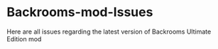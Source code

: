 # Backrooms-mod-Issues
Here are all issues regarding the latest version of Backrooms Ultimate Edition mod
